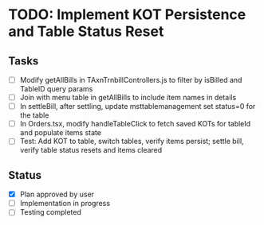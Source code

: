 # TODO: Implement KOT Persistence and Table Status Reset

## Tasks
- [ ] Modify getAllBills in TAxnTrnbillControllers.js to filter by isBilled and TableID query params
- [ ] Join with menu table in getAllBills to include item names in details
- [ ] In settleBill, after settling, update msttablemanagement set status=0 for the table
- [ ] In Orders.tsx, modify handleTableClick to fetch saved KOTs for tableId and populate items state
- [ ] Test: Add KOT to table, switch tables, verify items persist; settle bill, verify table status resets and items cleared

## Status
- [x] Plan approved by user
- [ ] Implementation in progress
- [ ] Testing completed
